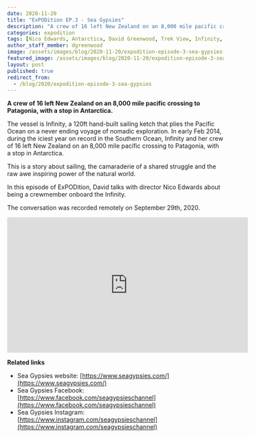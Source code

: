 ```yaml
---
date: 2020-11-20
title: "ExPODition EP.3 - Sea Gypsies"
description: "A crew of 16 left New Zealand on an 8,000 mile pacific crossing to Patagonia, with a stop in Antarctica."
categories: expodition
tags: [Nico Edwards, Antarctica, David Greenwood, Trek View, Infinity, Clemens Gabriel Oestreich]
author_staff_member: dgreenwood
image: /assets/images/blog/2020-11-20/expodition-episode-3-sea-gypsies-meta.jpg
featured_image: /assets/images/blog/2020-11-20/expodition-episode-3-sea-gypsies-sm.jpg
layout: post
published: true
redirect_from:
  - /blog/2020/expodition-episode-3-sea-gypsies
---
```


**A crew of 16 left New Zealand on an 8,000 mile pacific crossing to Patagonia, with a stop in Antarctica.**

The vessel is Infinity, a 120ft hand-built sailing ketch that plies the Pacific Ocean on a never ending voyage of nomadic exploration. In early Feb 2014, during the iciest year on record in the Southern Ocean, Infinity and her crew of 16 left New Zealand on an 8,000 mile pacific crossing to Patagonia, with a stop in Antarctica.

This is a story about sailing, the camaraderie of a shared struggle and the raw awe inspiring power of the natural world.

In this episode of ExPODition, David talks with director Nico Edwards about being a crewmember onboard the Infinity.

The conversation was recorded remotely on September 29th, 2020.

<iframe width="560" height="315" src="https://www.youtube-nocookie.com/embed/HUdJ1jqpYso" title="YouTube video player" frameborder="0" allow="accelerometer; autoplay; clipboard-write; encrypted-media; gyroscope; picture-in-picture" allowfullscreen></iframe>

**Related links**

* Sea Gypsies website: [https://www.seagypsies.com/](https://www.seagypsies.com/)
* Sea Gypsies Facebook: [https://www.facebook.com/seagypsieschannel](https://www.facebook.com/seagypsieschannel)
* Sea Gypsies Instagram: [https://www.instagram.com/seagypsieschannel](https://www.instagram.com/seagypsieschannel)